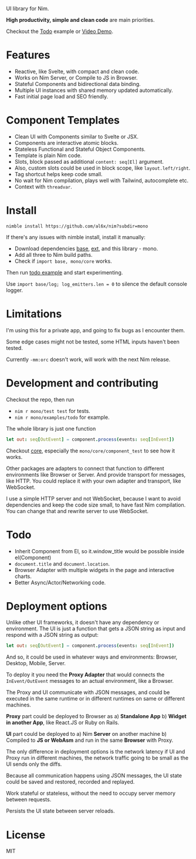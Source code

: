 UI library for Nim.

**High productivity, simple and clean code** are main priorities.

Checkout the [Todo](examples/todo.nim) example or [Video Demo](https://www.youtube.com/watch?v=vjj0mZOh5h4).

# Features

- Reactive, like Svelte, with compact and clean code.
- Works on Nim Server, or Compile to JS in Browser.
- Stateful Components and bidirectional data binding.
- Multiple UI instances with shared memory updated automatically.
- Fast initial page load and SEO friendly.

# Component Templates

- Clean UI with Components similar to Svelte or JSX.
- Components are interactive atomic blocks.
- Stateless Functional and Stateful Object Components.
- Template is plain Nim code.
- Slots, block passed as additional `content: seq[El]` argument.
- Also, custom slots could be used in block scope, like `layout.left/right`.
- Tag shortcut helps keep code small.
- No wait for Nim compilation, plays well with Tailwind, autocomplete etc.
- Context with `threadvar`.

# Install

`nimble install https://github.com/al6x/nim?subdir=mono`

If there's any issues with nimble install, install it manually:

- Download dependencies [base](../base), [ext](../ext), and this library - mono.
- Add all three to Nim build paths.
- Check if `import base, mono/core` works.

Then run [todo example](examples/todo.nim) and start experimenting.

Use `import base/log; log_emitters.len = 0` to silence the default console logger.

# Limitations

I'm using this for a private app, and going to fix bugs as I encounter them.

Some edge cases might not be tested, some HTML inputs haven't been tested.

Currently `-mm:orc` doesn't work, will work with the next Nim release.

# Development and contributing

Checkout the repo, then run

- `nim r mono/test test` for tests.
- `nim r mono/examples/todo` for example.

The whole library is just one function

```Nim
let out: seq[OutEvent] = component.process(events: seq[InEvent])
```

Checkout [core](core), especially the `mono/core/component_test` to see how it works.

Other packages are adapters to connect that function to different environments like Browser or Server.
And provide transport for messages, like HTTP. You could replace it with your own adapter and transport,
like WebSocket.

I use a simple HTTP server and not WebSocket, because I want to avoid dependencies and
keep the code size small, to have fast Nim compilation. You can change that and rewrite server to use WebSocket.

# Todo

- Inherit Component from El, so it.window_title would be possible inside el(Component)
- `document.title` and `document.location`.
- Browser Adapter with multiple widgets in the page and interactive charts.
- Better Async/Actor/Networking code.

# Deployment options

Unlike other UI frameworks, it doesn't have any dependency or environment. The UI is just a function that
gets a JSON string as input and respond with a JSON string as output:

```Nim
let out: seq[OutEvent] = component.process(events: seq[InEvent])
```

And so, it could be used in whatever ways and environments: Browser, Desktop, Mobile, Server.

To deploy it you need the **Proxy Adapter** that would connects the `InEvent/OutEvent` messages to an actual
environment, like a Browser.

The Proxy and UI communicate with JSON messages, and could be executed in the same runtime or in
different runtimes on same or different machines.

**Proxy** part could be deployed to Browser as a) **Standalone App** b) **Widget in another App**,
like React.JS or Ruby on Rails.

**UI** part could be deployed to a) Nim **Server** on another machine b) Compiled to **JS or WebAsm** and run in
the same **Browser** with Proxy.

The only difference in deployment options is the network latency if UI and Proxy run in different machines, the
network traffic going to be small as the UI sends only the diffs.

Because all communication happens using JSON messages, the UI state could be saved and restored,
recorded and replayed.

Work stateful or stateless, without the need to occupy server memory between requests.

Persists the UI state between server reloads.

# License

MIT
